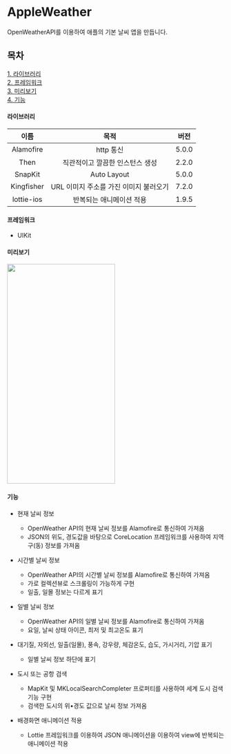 # AppleWeather
OpenWeatherAPI를 이용하여 애플의 기본 날씨 앱을 만듭니다.

## 목차

[1. 라이브러리](#라이브러리)   
[2. 프레임워크](#프레임워크)   
[3. 미리보기](#미리보기)   
[4. 기능](#기능)   

#### 라이브러리   
|이름|목적|버전|
|:------:|:---:|:---:|
|Alamofire|http 통신|5.0.0|
|Then|직관적이고 깔끔한 인스턴스 생성|2.2.0|
|SnapKit|Auto Layout|5.0.0|
|Kingfisher|URL 이미지 주소를 가진 이미지 불러오기|7.2.0|
|lottie-ios|반복되는 애니메이션 적용|1.9.5|
   
#### 프레임워크
- UIKit
   
#### 미리보기
<img src="https://user-images.githubusercontent.com/76255765/165723339-61c8f520-e245-495f-9653-94c928af0d33.gif" width="250" height="510"/>

#### 기능

* 현재 날씨 정보
  * OpenWeather API의 현재 날씨 정보를 Alamofire로 통신하여 가져옴
  * JSON의 위도, 경도값을 바탕으로 CoreLocation 프레임워크를 사용하여 지역구(동) 정보를 가져옴

* 시간별 날씨 정보
  * OpenWeather API의 시간별 날씨 정보를 Alamofire로 통신하여 가져옴
  * 가로 컬렉션뷰로 스크롤링이 가능하게 구현
  * 일출, 일몰 정보는 다르게 표기

* 일별 날씨 정보
  * OpenWeather API의 일별 날씨 정보를 Alamofire로 통신하여 가져옴
  * 요일, 날씨 상태 아이콘, 최저 및 최고온도 표기

* 대기질, 자외선, 일출(일몰), 풍속, 강우량, 체감온도, 습도, 가시거리, 기압 표기
  * 일별 날씨 정보 하단에 표기

* 도시 또는 공항 검색
  * MapKit 및 MKLocalSearchCompleter 프로퍼티를 사용하여 세계 도시 검색 기능 구현
  * 검색한 도시의 위•경도 값으로 날씨 정보 가져옴

* 배경화면 애니메이션 적용
  * Lottie 프레임워크를 이용하여 JSON 애니메이션을 이용하여 view에 반복되는 애니메이션 적용
